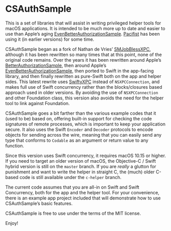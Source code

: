 #  CSAuthSample

This is a set of libraries that will assist in writing privileged helper tools for macOS applications.
It is intended to be much more up to date and easier to use than Apple’s aging [EvenBetterAuthorizationSample](https://developer.apple.com/library/archive/samplecode/EvenBetterAuthorizationSample/Introduction/Intro.html).
[Pacifist](https://www.charlessoft.com) has been using it (in earlier versions) for some time.

CSAuthSample began as a fork of Nathan de Vries’ [SMJobBlessXPC](https://github.com/atnan/SMJobBlessXPC), although it has been rewritten so many times that at this point, none of the original code remains.
Over the years it has been rewritten around Apple’s [BetterAuthorizationSample](https://developer.apple.com/library/archive/samplecode/BetterAuthorizationSample/Introduction/Intro.html), then around Apple’s [EvenBetterAuthorizationSample](https://developer.apple.com/library/archive/samplecode/EvenBetterAuthorizationSample/Introduction/Intro.html), then ported to Swift in the app-facing library, and then finally rewritten as pure-Swift both on the app and helper sides.
This latest rewrite uses [SwiftyXPC](https://github.com/CharlesJS/SwiftyXPC) instead of `NSXPCConnection`, and makes full use of Swift concurrency rather than the blocks/closures based approach used in older versions.
By avoiding the use of `NSXPCConnection` and other Foundation class, this version also avoids the need for the helper tool to link against Foundation.

CSAuthSample goes a bit farther than the various example codes that it (used to be) based on, offering built-in support for checking the code signatures of remote processes, which is important to keep your application secure.
It also uses the Swift `Encoder` and `Decoder` protocols to encode objects for sending across the wire, meaning that you can easily send any type that conforms to `Codable` as an argument or return value to any function.

Since this version uses Swift concurrency, it requires macOS 10.15 or higher.
If you need to target an older version of macOS, the Objective-C / Swift hybrid version is still on the `master` branch.
If you are _really_ a glutton for punishment and want to write the helper in straight C, the (much) older C-based code is still available under the `c-helper` branch.

The current code assumes that you are all-in on Swift and Swift Concurrency, both for the app and the helper tool.
For your convenience, there is an example app project included that will demonstrate how to use CSAuthSample’s basic features.

CSAuthSample is free to use under the terms of the MIT license.

Enjoy!
